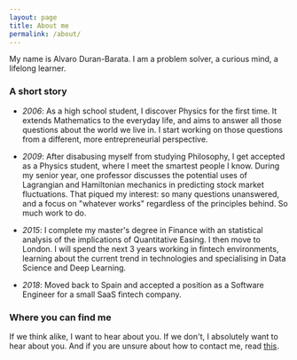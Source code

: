 ```yaml
---
layout: page
title: About me
permalink: /about/
---
```


My name is Alvaro Duran-Barata. I am a problem solver, a curious mind, a lifelong learner.

### A short story
- *2006*: As a high school student, I discover Physics for the first time. It extends Mathematics to the everyday life, and aims to answer all those questions about the world we live in. I start working on those questions from a different, more entrepreneurial perspective.

- *2009*: After disabusing myself from studying Philosophy, I get accepted as a Physics student, where I meet the smartest people I know. During my senior year, one professor discusses the potential uses of Lagrangian and Hamiltonian mechanics in predicting stock market fluctuations. That piqued my interest: so many questions unanswered, and a focus on "whatever works" regardless of the principles behind. So much work to do.

- *2015*: I complete my master's degree in Finance with an statistical analysis of the implications of Quantitative Easing. I then move to London. I will spend the next 3 years working in fintech environments, learning about the current trend in technologies and specialising in Data Science and Deep Learning.

- *2018*: Moved back to Spain and accepted a position as a Software Engineer for a small SaaS fintech company.

### Where you can find me
If we think alike, I want to hear about you. If we don't, I absolutely want to hear about you. And if you are unsure about how to contact me, read [this](/../../contact).
